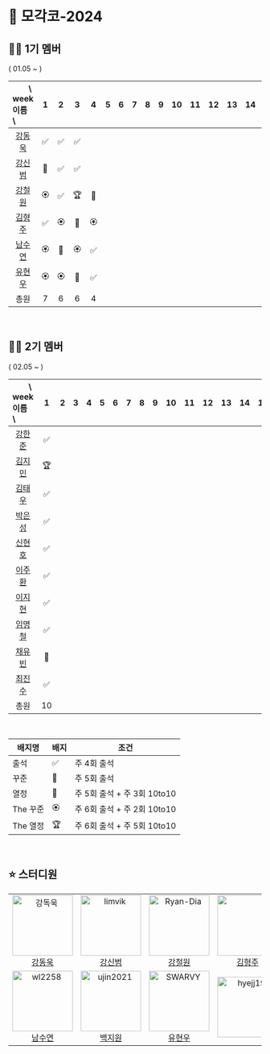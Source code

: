 # 🎾 모각코-2024



## 🙋‍♂️ 1기 멤버

( 01.05 ~ )


| 　　\　week<br>이름　\  |1 | 2|3|4| 5|6 |7|8|9 |10| 11| 12|13|14|15|
| :- | :-: | :-: | :-:| :-:| :-:| :-: | :-: | :-: |  :-:|:-:|:-:|:-:|:-:|:-:|:-:|
| <center>[강동욱](https://github.com/woogie0303)</center>  |✅|✅|✅|  |
| <center>[강신범](https://github.com/kangsinbeom)</center> |🏅|✅|✅|  |
| <center>[강철원](https://github.com/Ryan-dia)</center>    |🏵️|✅|🏆|👑|
| <center>[김형주](https://github.com/)</center>            |✅|🏵️|👑|🏵️|      
| <center>[남수연](https://github.com/namtndus)</center>    |🏵️|🏅|🏵️|✅| 
| <center>[유현우](https://github.com/uhanuu)</center>      |🏵️|🏵️|👑|✅|
|     <center>총원</center> |                                7|6|6  |4|                        

<br>

## 🙋‍♂️ 2기 멤버

( 02.05 ~ )

| 　　\　week<br>이름　\  |1 | 2|3|4| 5|6 |7|8|9 |10| 11| 12|13|14|15|
| :- | :-: | :-: | :-:| :-:| :-:| :-: | :-: | :-: |  :-:|:-:|:-:|:-:|:-:|:-:|:-:|
| <center>[강한준](https://github.com/)</center>   |✅
| <center>[김지민](https://github.com/)</center>   |🏆
| <center>[김태우](https://github.com/)</center>   |✅
| <center>[박은성](https://github.com/)</center>   |✅
| <center>[신현호](https://github.com/)</center>   |✅
| <center>[이주환](https://github.com/)</center>   |✅
| <center>[이지현](https://github.com/)</center>   |✅
| <center>[임명철](https://github.com/)</center>   |✅
| <center>[채유빈](https://github.com/)</center>   |🏅 
| <center>[최진수](https://github.com/)</center>   |✅    
|     <center>총원</center>                        |10|    

<br>


|배지명|배지|조건|
| --- | ---| ---|
|출석 |✅ | 주 4회 출석 |
|꾸준 |🏅 | 주 5회 출석 |
|열정|👑| 주 5회 출석 + 주 3회 10to10 |
|The 꾸준 |🏵️| 주 6회 출석 + 주 2회 10to10 |
|The 열정 |🏆 | 주 6회 출석 +  주 5회 10to10 |

<br>

## ⭐️ 스터디원

<table>
  <tr>
    <td align="center">
      <a href="https://github.com/woogie0303">
        <img src="https://avatars.githubusercontent.com/u/86232911?v=4" alt="강독욱" width="120" />
      </a>
      <br />
      <a href="https://github.com/woogie0303">강동욱</a>
    </td>
    <td align="center">
      <a href="https://github.com/kangsinbeom">
        <img src="https://avatars.githubusercontent.com/u/83047601?v=4" alt="limvik" width="120" />
      </a>
      <br />
      <a href="https://github.com/kangsinbeom">강신범</a>
    </td>
     <td align="center">
      <a href="https://github.com/Ryan-Dia">
        <img src="https://avatars1.githubusercontent.com/u/76567238" alt="Ryan-Dia" width="120" />
      </a>
      <br />
      <a href="https://github.com/Ryan-Dia">강철원</a>
    </td>
    <td align="center">
      <a href="https://github.com/">
        <img src="https://cdn.icon-icons.com/icons2/2157/PNG/512/github_git_hub_logo_icon_132878.png" alt="" width="120" />
      </a>
      <br />
      <a href="https://github.com/">김형주</a>
    </td>
  </tr>
  <tr>
      <td align="center">
      <a href="https://github.com/namtndus">
        <img src="https://avatars.githubusercontent.com/u/53739820?v=4" alt="wl2258" width="120" />
      </a>
      <br />
      <a href="https://github.com/namtndus">남수연</a>
    </td>
    <td align="center">
      <a href="https://github.com/qorjiwon">
        <img src="https://avatars.githubusercontent.com/u/82700743?v=4" alt="ujin2021" width="120" />
      </a>
      <br />
      <a href="https://github.com/qorjiwon">백지원</a>
    </td>
    <td align="center">
      <a href="https://github.com/uhanuu">
        <img src="https://avatars.githubusercontent.com/u/110734817?v=4" alt="SWARVY" width="120" />
      </a>
      <br />
      <a href="https://github.com/uhanuu">유현우</a>
    </td>
    <td align="center">
      <a href="https://github.com/">
        <img src="https://cdn.icon-icons.com/icons2/2157/PNG/512/github_git_hub_logo_icon_132878.png" alt="hyejj19" width="120" />
      </a>
      <br />
      <a href="https://github.com/"></a>
    </td>
  </tr>
</table>
